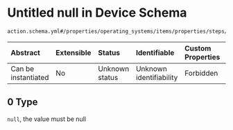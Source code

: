 # Untitled null in Device Schema

```txt
action.schema.yml#/properties/operating_systems/items/properties/steps/items/properties/actions/items/properties/fastboot:oem_unlock/oneOf/0
```



| Abstract            | Extensible | Status         | Identifiable            | Custom Properties | Additional Properties | Access Restrictions | Defined In                                                          |
| :------------------ | :--------- | :------------- | :---------------------- | :---------------- | :-------------------- | :------------------ | :------------------------------------------------------------------ |
| Can be instantiated | No         | Unknown status | Unknown identifiability | Forbidden         | Allowed               | none                | [device.schema.json*](../device.schema.json "open original schema") |

## 0 Type

`null`, the value must be null
